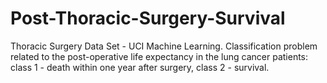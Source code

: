 # Post-Thoracic-Surgery-Survival
Thoracic Surgery Data Set - UCI Machine Learning. Classification problem related to the post-operative life expectancy in the lung cancer patients: class 1 - death within one year after surgery, class 2 - survival. 
